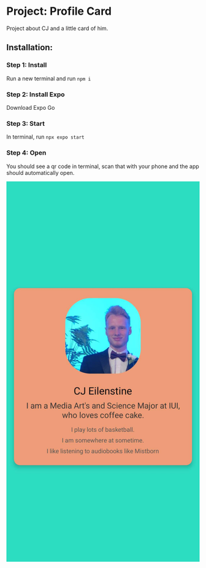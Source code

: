 # Project: Profile Card

Project about CJ and a little card of him.

## Installation:

### Step 1: Install

Run a new terminal and run `npm i`

### Step 2: Install Expo

Download Expo Go

### Step 3: Start

In terminal, run `npx expo start`

### Step 4: Open

You should see a qr code in terminal, scan that with your phone and the app should automatically open.

![Image of App Running](image-1.png)
